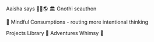 Aaisha says 👋🏽🌎
 🏛️ Gnothi seauthon 

💭 Mindful Consumptions - routing more intentional thinking 

Projects
Library
🌋 Adventures 
Whimsy 🫧
